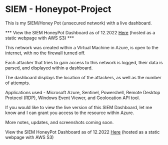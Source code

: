 # SIEM - Honeypot-Project
This is my SIEM/Honey Pot (unsecured network) with a live dashboard.

*** View the SIEM HoneyPot Dashboard as of 12.2022 [Here](https://siem-azure-honeypot.s3.amazonaws.com/SIEM-Azure-Honeypot-12.2022.png)
(hosted as a static webpage with AWS S3) ***


This network was created within a VIrtual Machine in Azure, is open to the internet, with no the firewall turned off.

Each attacker that tries to gain access to this network is logged, their data is parsed, and displayed within a dashboard.

The dashboard displays the location of the attackers, as well as the number of attempts.

Applications used - Microsoft Azure, Sentinel, Powershell, Remote Desktop Protocol (RDP), Windows Event Viewer, and Geolocation API tool.

If you would like to view the live version of this SIEM Dashboard, let me know and I can grant you access to the resource within Azure.

More notes, updates, and screenshots coming soon.

View the SIEM HoneyPot Dashboard as of 12.2022 [Here](https://siem-azure-honeypot.s3.amazonaws.com/SIEM-Azure-Honeypot-12.2022.png)
(hosted as a static webpage with AWS S3)

